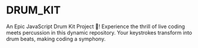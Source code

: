# DRUM_KIT
An Epic JavaScript Drum Kit Project 🚀! Experience the thrill of live coding meets percussion in this dynamic repository. Your keystrokes transform into drum beats, making coding a symphony.
